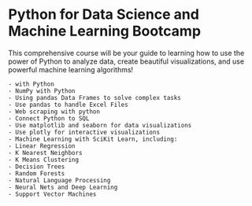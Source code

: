 # Python for Data Science and Machine Learning Bootcamp

This comprehensive course will be your guide to learning how to use the power of Python to analyze data, create beautiful visualizations, and use powerful machine learning algorithms!

    - with Python
    - NumPy with Python
    - Using pandas Data Frames to solve complex tasks
    - Use pandas to handle Excel Files
    - Web scraping with python
    - Connect Python to SQL
    - Use matplotlib and seaborn for data visualizations
    - Use plotly for interactive visualizations
    - Machine Learning with SciKit Learn, including:
    - Linear Regression
    - K Nearest Neighbors
    - K Means Clustering
    - Decision Trees
    - Random Forests
    - Natural Language Processing
    - Neural Nets and Deep Learning
    - Support Vector Machines
